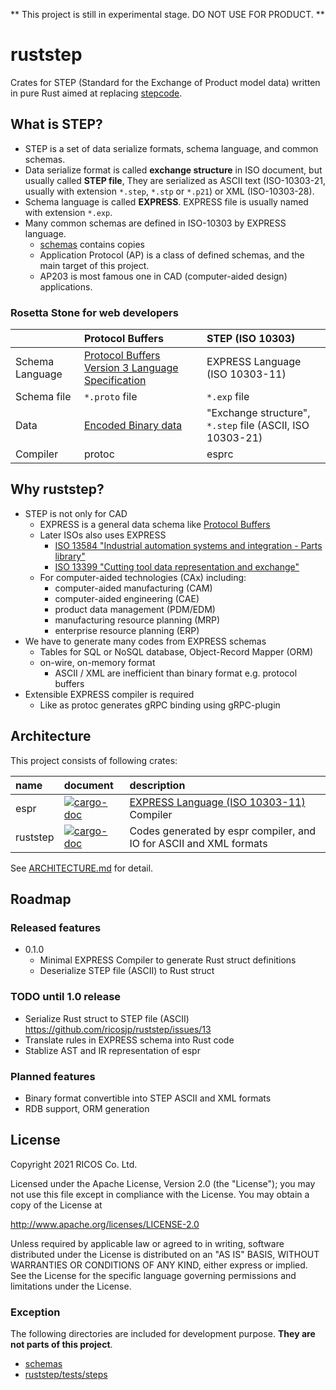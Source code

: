 ** This project is still in experimental stage. DO NOT USE FOR PRODUCT. **

ruststep
=========

Crates for STEP (Standard for the Exchange of Product model data) written in pure Rust
aimed at replacing [stepcode](https://github.com/stepcode/stepcode).

What is STEP?
--------------

- STEP is a set of data serialize formats, schema language, and common schemas.
- Data serialize format is called **exchange structure** in ISO document, but usually called **STEP file**,
  They are serialized as ASCII text (ISO-10303-21, usually with extension `*.step`, `*.stp` or `*.p21`) or XML (ISO-10303-28).
- Schema language is called **EXPRESS**. EXPRESS file is usually named with extension `*.exp`.
- Many common schemas are defined in ISO-10303 by EXPRESS language.
  - [schemas](./schemas) contains copies
  - Application Protocol (AP) is a class of defined schemas, and the main target of this project.
  - AP203 is most famous one in CAD (computer-aided design) applications.

### Rosetta Stone for web developers

|                 | Protocol Buffers                                           | STEP (ISO 10303)                                         |
|:----------------|:-----------------------------------------------------------|:---------------------------------------------------------|
| Schema Language | [Protocol Buffers Version 3 Language Specification][pbspec]| EXPRESS Language (ISO 10303-11)                          |
| Schema file     | `*.proto` file                                             | `*.exp` file                                             |
| Data            | [Encoded Binary data][pbencoding]                          | "Exchange structure", `*.step` file (ASCII, ISO 10303-21)|
| Compiler        | protoc                                                     | esprc                                                    |

[pbspec]: https://developers.google.com/protocol-buffers/docs/reference/proto3-spec
[pbencoding]: https://developers.google.com/protocol-buffers/docs/encoding

Why ruststep?
--------------

- STEP is not only for CAD
  - EXPRESS is a general data schema like [Protocol Buffers][pbspec]
  - Later ISOs also uses EXPRESS
    - [ISO 13584 "Industrial automation systems and integration - Parts library"](https://www.iso.org/standard/43423.html)
    - [ISO 13399 "Cutting tool data representation and exchange"](https://www.iso.org/standard/36757.html)
  - For computer-aided technologies (CAx) including:
    - computer-aided manufacturing (CAM)
    - computer-aided engineering (CAE)
    - product data management (PDM/EDM)
    - manufacturing resource planning (MRP)
    - enterprise resource planning (ERP)
- We have to generate many codes from EXPRESS schemas
  - Tables for SQL or NoSQL database, Object-Record Mapper (ORM)
  - on-wire, on-memory format
    - ASCII / XML are inefficient than binary format e.g. protocol buffers
- Extensible EXPRESS compiler is required
  - Like as protoc generates gRPC binding using gRPC-plugin

Architecture
-------------

This project consists of following crates:

| name         | document                                                                    | description                                                        |
|:-------------|:----------------------------------------------------------------------------|:-------------------------------------------------------------------|
| espr         | [![cargo-doc](https://img.shields.io/badge/cargo--doc-espr-blue)][espr-doc]         | [EXPRESS Language (ISO 10303-11)][EXPRESS] Compiler                |
| ruststep     | [![cargo-doc](https://img.shields.io/badge/cargo--doc-ruststep-blue)][ruststep-doc] | Codes generated by espr compiler, and IO for ASCII and XML formats |

[espr-doc]: https://ricosjp.github.io/ruststep/espr/index.html
[ruststep-doc]: https://ricosjp.github.io/ruststep/ruststep/index.html
[EXPRESS]: https://www.iso.org/standard/38047.html

See [ARCHITECTURE.md](./ARCHITECTURE.md) for detail.

Roadmap
--------

### Released features

- 0.1.0
  - Minimal EXPRESS Compiler to generate Rust struct definitions
  - Deserialize STEP file (ASCII) to Rust struct

### TODO until 1.0 release

- Serialize Rust struct to STEP file (ASCII) https://github.com/ricosjp/ruststep/issues/13
- Translate rules in EXPRESS schema into Rust code
- Stablize AST and IR representation of espr

### Planned features

- Binary format convertible into STEP ASCII and XML formats
- RDB support, ORM generation

License
--------
Copyright 2021 RICOS Co. Ltd.

Licensed under the Apache License, Version 2.0 (the "License");
you may not use this file except in compliance with the License.
You may obtain a copy of the License at

http://www.apache.org/licenses/LICENSE-2.0

Unless required by applicable law or agreed to in writing, software
distributed under the License is distributed on an "AS IS" BASIS,
WITHOUT WARRANTIES OR CONDITIONS OF ANY KIND, either express or implied.
See the License for the specific language governing permissions and
limitations under the License.

### Exception

The following directories are included for development purpose.
**They are not parts of this project**.

- [schemas](./schemas)
- [ruststep/tests/steps](./ruststep/tests/steps)
